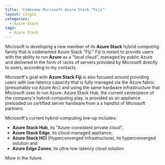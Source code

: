 ```yaml
---
title: 'Codename Microsoft Azure Stack "Fiji"'
layout: single
categories:
  - Azure Stack
tags:
  - Azure Stack
---
```


Microsoft is developing a new member of its **Azure Stack** hybrid computing family that is codenamed Azure Stack "Fiji." 
Fiji is meant to provide users with the ability to run **Azure** as a "local cloud", managed by public Azure and delivered in the form of racks of servers provided by Microsoft directly to users, according to my contacts.

Microsoft's goal with **Azure Stack Fiji** is also focused around providing users with low-latency capacity that is fully managed via the Azure fabric [presumably via Azure Arc] and using the same hardware infrastructure that Microsoft uses to run Azure. 
Azure Stack Hub, the current centerpiece of the company's hybrid-computing play, is provided as an appliance preloaded on certified server hardware from a a handful of Microsoft partners.

Microsoft's current hybrid-computing line-up includes: 
- **Azure Stack Hub**, its "Azure-consistent private cloud",
- **Azure Stack Edge**, its cloud-managed appliance; 
- **Azure Stack HCI** (Hyperconverged Infrastructure), its hyperconverged solution and
- **Azure Edge Zones**, its ultra-low-latency cloud solution

More in the future.

